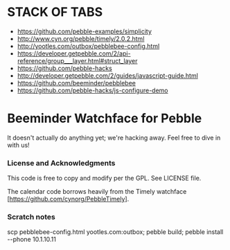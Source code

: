 # STACK OF TABS

* https://github.com/pebble-examples/simplicity
* http://www.cyn.org/pebble/timely/2.0.2.html
* http://yootles.com/outbox/pebblebee-config.html
* https://developer.getpebble.com/2/api-reference/group___layer.html#struct_layer
* https://github.com/pebble-hacks
* http://developer.getpebble.com/2/guides/javascript-guide.html
* https://github.com/beeminder/pebblebee
* https://github.com/pebble-hacks/js-configure-demo 


# Beeminder Watchface for Pebble

It doesn't actually do anything yet; we're hacking away. Feel free to dive in with us!


### License and Acknowledgments

This code is free to copy and modify per the GPL. See LICENSE file.

The calendar code borrows heavily from the Timely watchface [https://github.com/cynorg/PebbleTimely].

### Scratch notes

scp pebblebee-config.html yootles.com:outbox; pebble build; pebble install --phone 10.1.10.11
